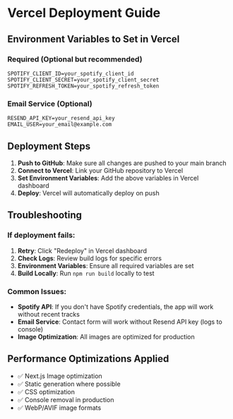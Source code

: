 # Vercel Deployment Guide

## Environment Variables to Set in Vercel

### Required (Optional but recommended)

```
SPOTIFY_CLIENT_ID=your_spotify_client_id
SPOTIFY_CLIENT_SECRET=your_spotify_client_secret
SPOTIFY_REFRESH_TOKEN=your_spotify_refresh_token
```

### Email Service (Optional)

```
RESEND_API_KEY=your_resend_api_key
EMAIL_USER=your_email@example.com
```

## Deployment Steps

1. **Push to GitHub**: Make sure all changes are pushed to your main branch
2. **Connect to Vercel**: Link your GitHub repository to Vercel
3. **Set Environment Variables**: Add the above variables in Vercel dashboard
4. **Deploy**: Vercel will automatically deploy on push

## Troubleshooting

### If deployment fails:

1. **Retry**: Click "Redeploy" in Vercel dashboard
2. **Check Logs**: Review build logs for specific errors
3. **Environment Variables**: Ensure all required variables are set
4. **Build Locally**: Run `npm run build` locally to test

### Common Issues:

- **Spotify API**: If you don't have Spotify credentials, the app will work without recent tracks
- **Email Service**: Contact form will work without Resend API key (logs to console)
- **Image Optimization**: All images are optimized for production

## Performance Optimizations Applied

- ✅ Next.js Image optimization
- ✅ Static generation where possible
- ✅ CSS optimization
- ✅ Console removal in production
- ✅ WebP/AVIF image formats
